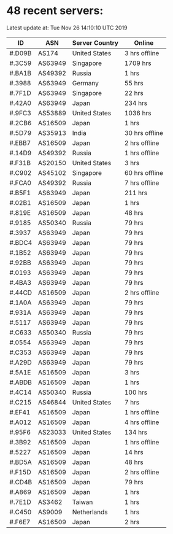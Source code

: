 # 48 recent servers:

Latest update at: Tue Nov 26 14:10:10 UTC 2019

| ID | ASN | Server Country | Online |
| -- | --- | -------------- | ------ |
| #.D09B | AS174 | United States | 3 hrs offline |
| #.3C59 | AS63949 | Singapore | 1709 hrs |
| #.BA1B | AS49392 | Russia | 1 hrs |
| #.3988 | AS63949 | Germany | 55 hrs |
| #.7F1D | AS63949 | Singapore | 22 hrs |
| #.42A0 | AS63949 | Japan | 234 hrs |
| #.9FC3 | AS53889 | United States | 1036 hrs |
| #.2CB6 | AS16509 | Japan | 1 hrs |
| #.5D79 | AS35913 | India | 30 hrs offline |
| #.EBB7 | AS16509 | Japan | 2 hrs offline |
| #.14D9 | AS49392 | Russia | 1 hrs offline |
| #.F31B | AS20150 | United States | 3 hrs |
| #.C902 | AS45102 | Singapore | 60 hrs offline |
| #.FCA0 | AS49392 | Russia | 7 hrs offline |
| #.B5F1 | AS63949 | Japan | 211 hrs |
| #.02B1 | AS16509 | Japan | 1 hrs |
| #.819E | AS16509 | Japan | 48 hrs |
| #.9185 | AS50340 | Russia | 79 hrs |
| #.3937 | AS63949 | Japan | 79 hrs |
| #.BDC4 | AS63949 | Japan | 79 hrs |
| #.1B52 | AS63949 | Japan | 79 hrs |
| #.92BB | AS63949 | Japan | 79 hrs |
| #.0193 | AS63949 | Japan | 79 hrs |
| #.4BA3 | AS63949 | Japan | 79 hrs |
| #.44CD | AS16509 | Japan | 2 hrs offline |
| #.1A0A | AS63949 | Japan | 79 hrs |
| #.931A | AS63949 | Japan | 79 hrs |
| #.5117 | AS63949 | Japan | 79 hrs |
| #.C633 | AS50340 | Russia | 79 hrs |
| #.0554 | AS63949 | Japan | 79 hrs |
| #.C353 | AS63949 | Japan | 79 hrs |
| #.A29D | AS63949 | Japan | 79 hrs |
| #.5A1E | AS16509 | Japan | 3 hrs |
| #.ABDB | AS16509 | Japan | 1 hrs |
| #.4C14 | AS50340 | Russia | 100 hrs |
| #.C215 | AS46844 | United States | 7 hrs |
| #.EF41 | AS16509 | Japan | 1 hrs offline |
| #.A012 | AS16509 | Japan | 4 hrs offline |
| #.95F6 | AS23033 | United States | 134 hrs |
| #.3B92 | AS16509 | Japan | 1 hrs offline |
| #.5227 | AS16509 | Japan | 14 hrs |
| #.BD5A | AS16509 | Japan | 48 hrs |
| #.F15D | AS16509 | Japan | 2 hrs offline |
| #.CD4B | AS16509 | Japan | 79 hrs |
| #.A869 | AS16509 | Japan | 1 hrs |
| #.7E1D | AS3462 | Taiwan | 1 hrs |
| #.C450 | AS9009 | Netherlands | 1 hrs |
| #.F6E7 | AS16509 | Japan | 2 hrs |

